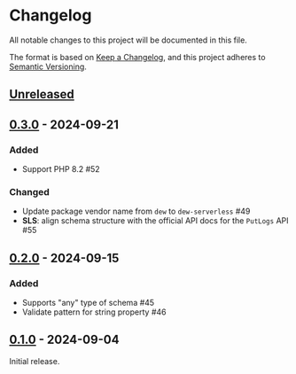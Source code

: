 # Changelog

All notable changes to this project will be documented in this file.

The format is based on [Keep a Changelog](https://keepachangelog.com/en/1.1.0/),
and this project adheres to [Semantic Versioning](https://semver.org/spec/v2.0.0.html).

## [Unreleased]

## [0.3.0] - 2024-09-21

### Added

- Support PHP 8.2 #52

### Changed

- Update package vendor name from `dew` to `dew-serverless` #49
- **SLS**: align schema structure with the official API docs for the `PutLogs` API #55

## [0.2.0] - 2024-09-15

### Added

- Supports "any" type of schema #45
- Validate pattern for string property #46

## [0.1.0] - 2024-09-04

Initial release.

[unreleased]: https://github.com/dew-serverless/acs-sdk-php/compare/v0.3.0...HEAD
[0.3.0]: https://github.com/dew-serverless/acs-sdk-php/compare/v0.2.0...v0.3.0
[0.2.0]: https://github.com/dew-serverless/acs-sdk-php/compare/v0.1.0...v0.2.0
[0.1.0]: https://github.com/dew-serverless/acs-sdk-php/releases/tag/v0.1.0
